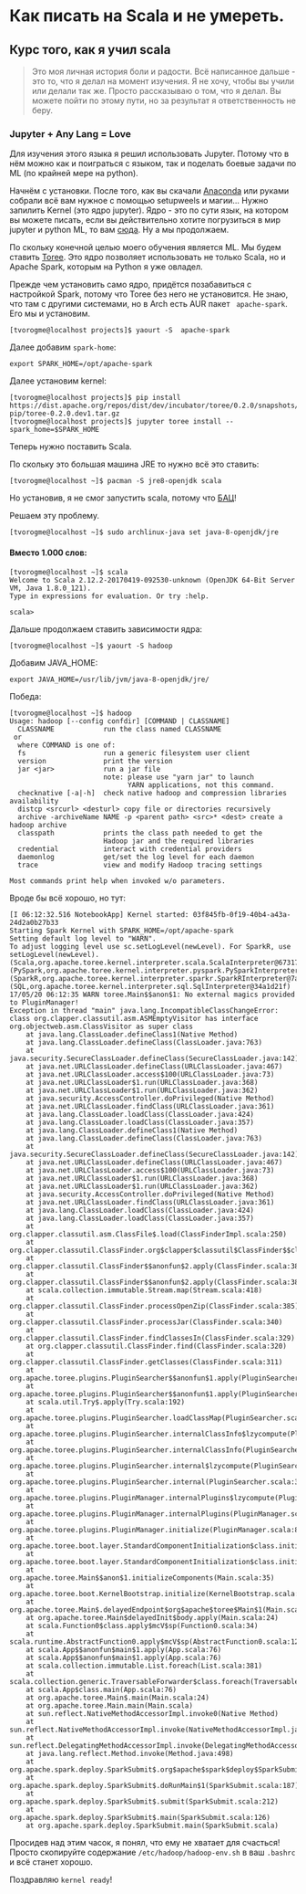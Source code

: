 # Как писать на Scala и не умереть.
## Курс того, как я учил scala

> Это моя личная история боли и радости. Всё написанное дальше - это то, что я делал на момент изучения. Я не хочу, чтобы вы учили или делали так же. Просто рассказываю о том, что я делал. Вы можете пойти по этому пути, но за результат я ответственность не беру.


### Jupyter + Any Lang = Love
Для изучения этого языка я решил использовать Jupyter. Потому что в нём можно как и поиграться с языком, так и поделать боевые задачи по ML (по крайней мере на python).

Начнём с установки. После того, как вы скачали [Anaconda](https://www.continuum.io/downloads) или руками собрали всё вам нужное с помощью setupweels и магии... Нужно запилить Kernel (это ядро jupyter). Ядро - это по сути язык, на котором вы можете писать, если вы действительно хотите погрузиться в мир jupyter и python ML, то вам [сюда](). Ну а мы продолжаем.

По скольку конечной целью моего обучения является ML. Мы будем ставить [Toree](https://github.com/apache/incubator-toree). Это ядро позволяет использовать не только Scala, но и Apache Spark, которым на Python я уже овладел.

Прежде чем установить само ядро, придётся позабавиться с настройкой Spark, потому что Toree без него не установится. Не знаю, что там с другими системами, но в Arch есть AUR пакет ``` apache-spark```. Его мы и установим.

```
[tvorogme@localhost projects]$ yaourt -S  apache-spark
```

Далее добавим ```spark-home```:

```
export SPARK_HOME=/opt/apache-spark
```

Далее установим kernel:

```
[tvorogme@localhost projects]$ pip install https://dist.apache.org/repos/dist/dev/incubator/toree/0.2.0/snapshots/dev1/toree-pip/toree-0.2.0.dev1.tar.gz
[tvorogme@localhost projects]$ jupyter toree install --spark_home=$SPARK_HOME
```

Теперь нужно поставить Scala.

По скольку это большая машина JRE то нужно всё это ставить: 

```
[tvorogme@localhost ~]$ pacman -S jre8-openjdk scala
```

Но установив, я не смог запустить scala, потому что [БАЦ](https://github.com/NixOS/nixpkgs/issues/22439)! 

Решаем эту проблему.
```
[tvorogme@localhost ~]$ sudo archlinux-java set java-8-openjdk/jre
```

#### Вместо 1.000 слов:
```
[tvorogme@localhost ~]$ scala
Welcome to Scala 2.12.2-20170419-092530-unknown (OpenJDK 64-Bit Server VM, Java 1.8.0_121).
Type in expressions for evaluation. Or try :help.

scala> 
```
Дальше продолжаем ставить зависимости ядра:

```
[tvorogme@localhost ~]$ yaourt -S hadoop
```
Добавим JAVA_HOME:
```
export JAVA_HOME=/usr/lib/jvm/java-8-openjdk/jre/
```

Победа:
```
[tvorogme@localhost ~]$ hadoop
Usage: hadoop [--config confdir] [COMMAND | CLASSNAME]
  CLASSNAME            run the class named CLASSNAME
 or
  where COMMAND is one of:
  fs                   run a generic filesystem user client
  version              print the version
  jar <jar>            run a jar file
                       note: please use "yarn jar" to launch
                             YARN applications, not this command.
  checknative [-a|-h]  check native hadoop and compression libraries availability
  distcp <srcurl> <desturl> copy file or directories recursively
  archive -archiveName NAME -p <parent path> <src>* <dest> create a hadoop archive
  classpath            prints the class path needed to get the
                       Hadoop jar and the required libraries
  credential           interact with credential providers
  daemonlog            get/set the log level for each daemon
  trace                view and modify Hadoop tracing settings

Most commands print help when invoked w/o parameters.
```

Вроде бы всё хорошо, но тут:

```
[I 06:12:32.516 NotebookApp] Kernel started: 03f845fb-0f19-40b4-a43a-24d2a0b27b33
Starting Spark Kernel with SPARK_HOME=/opt/apache-spark
Setting default log level to "WARN".
To adjust logging level use sc.setLogLevel(newLevel). For SparkR, use setLogLevel(newLevel).
(Scala,org.apache.toree.kernel.interpreter.scala.ScalaInterpreter@6731787b)
(PySpark,org.apache.toree.kernel.interpreter.pyspark.PySparkInterpreter@16f7b4af)
(SparkR,org.apache.toree.kernel.interpreter.sparkr.SparkRInterpreter@7adf16aa)
(SQL,org.apache.toree.kernel.interpreter.sql.SqlInterpreter@34a1d21f)
17/05/20 06:12:35 WARN toree.Main$$anon$1: No external magics provided to PluginManager!
Exception in thread "main" java.lang.IncompatibleClassChangeError: class org.clapper.classutil.asm.ASMEmptyVisitor has interface org.objectweb.asm.ClassVisitor as super class
	at java.lang.ClassLoader.defineClass1(Native Method)
	at java.lang.ClassLoader.defineClass(ClassLoader.java:763)
	at java.security.SecureClassLoader.defineClass(SecureClassLoader.java:142)
	at java.net.URLClassLoader.defineClass(URLClassLoader.java:467)
	at java.net.URLClassLoader.access$100(URLClassLoader.java:73)
	at java.net.URLClassLoader$1.run(URLClassLoader.java:368)
	at java.net.URLClassLoader$1.run(URLClassLoader.java:362)
	at java.security.AccessController.doPrivileged(Native Method)
	at java.net.URLClassLoader.findClass(URLClassLoader.java:361)
	at java.lang.ClassLoader.loadClass(ClassLoader.java:424)
	at java.lang.ClassLoader.loadClass(ClassLoader.java:357)
	at java.lang.ClassLoader.defineClass1(Native Method)
	at java.lang.ClassLoader.defineClass(ClassLoader.java:763)
	at java.security.SecureClassLoader.defineClass(SecureClassLoader.java:142)
	at java.net.URLClassLoader.defineClass(URLClassLoader.java:467)
	at java.net.URLClassLoader.access$100(URLClassLoader.java:73)
	at java.net.URLClassLoader$1.run(URLClassLoader.java:368)
	at java.net.URLClassLoader$1.run(URLClassLoader.java:362)
	at java.security.AccessController.doPrivileged(Native Method)
	at java.net.URLClassLoader.findClass(URLClassLoader.java:361)
	at java.lang.ClassLoader.loadClass(ClassLoader.java:424)
	at java.lang.ClassLoader.loadClass(ClassLoader.java:357)
	at org.clapper.classutil.asm.ClassFile$.load(ClassFinderImpl.scala:250)
	at org.clapper.classutil.ClassFinder.org$clapper$classutil$ClassFinder$$classData(ClassFinder.scala:427)
	at org.clapper.classutil.ClassFinder$$anonfun$2.apply(ClassFinder.scala:385)
	at org.clapper.classutil.ClassFinder$$anonfun$2.apply(ClassFinder.scala:385)
	at scala.collection.immutable.Stream.map(Stream.scala:418)
	at org.clapper.classutil.ClassFinder.processOpenZip(ClassFinder.scala:385)
	at org.clapper.classutil.ClassFinder.processJar(ClassFinder.scala:340)
	at org.clapper.classutil.ClassFinder.findClassesIn(ClassFinder.scala:329)
	at org.clapper.classutil.ClassFinder.find(ClassFinder.scala:320)
	at org.clapper.classutil.ClassFinder.getClasses(ClassFinder.scala:311)
	at org.apache.toree.plugins.PluginSearcher$$anonfun$1.apply(PluginSearcher.scala:73)
	at org.apache.toree.plugins.PluginSearcher$$anonfun$1.apply(PluginSearcher.scala:73)
	at scala.util.Try$.apply(Try.scala:192)
	at org.apache.toree.plugins.PluginSearcher.loadClassMap(PluginSearcher.scala:73)
	at org.apache.toree.plugins.PluginSearcher.internalClassInfo$lzycompute(PluginSearcher.scala:35)
	at org.apache.toree.plugins.PluginSearcher.internalClassInfo(PluginSearcher.scala:34)
	at org.apache.toree.plugins.PluginSearcher.internal$lzycompute(PluginSearcher.scala:38)
	at org.apache.toree.plugins.PluginSearcher.internal(PluginSearcher.scala:38)
	at org.apache.toree.plugins.PluginManager.internalPlugins$lzycompute(PluginManager.scala:45)
	at org.apache.toree.plugins.PluginManager.internalPlugins(PluginManager.scala:44)
	at org.apache.toree.plugins.PluginManager.initialize(PluginManager.scala:80)
	at org.apache.toree.boot.layer.StandardComponentInitialization$class.initializePlugins(ComponentInitialization.scala:221)
	at org.apache.toree.boot.layer.StandardComponentInitialization$class.initializeComponents(ComponentInitialization.scala:86)
	at org.apache.toree.Main$$anon$1.initializeComponents(Main.scala:35)
	at org.apache.toree.boot.KernelBootstrap.initialize(KernelBootstrap.scala:101)
	at org.apache.toree.Main$.delayedEndpoint$org$apache$toree$Main$1(Main.scala:40)
	at org.apache.toree.Main$delayedInit$body.apply(Main.scala:24)
	at scala.Function0$class.apply$mcV$sp(Function0.scala:34)
	at scala.runtime.AbstractFunction0.apply$mcV$sp(AbstractFunction0.scala:12)
	at scala.App$$anonfun$main$1.apply(App.scala:76)
	at scala.App$$anonfun$main$1.apply(App.scala:76)
	at scala.collection.immutable.List.foreach(List.scala:381)
	at scala.collection.generic.TraversableForwarder$class.foreach(TraversableForwarder.scala:35)
	at scala.App$class.main(App.scala:76)
	at org.apache.toree.Main$.main(Main.scala:24)
	at org.apache.toree.Main.main(Main.scala)
	at sun.reflect.NativeMethodAccessorImpl.invoke0(Native Method)
	at sun.reflect.NativeMethodAccessorImpl.invoke(NativeMethodAccessorImpl.java:62)
	at sun.reflect.DelegatingMethodAccessorImpl.invoke(DelegatingMethodAccessorImpl.java:43)
	at java.lang.reflect.Method.invoke(Method.java:498)
	at org.apache.spark.deploy.SparkSubmit$.org$apache$spark$deploy$SparkSubmit$$runMain(SparkSubmit.scala:743)
	at org.apache.spark.deploy.SparkSubmit$.doRunMain$1(SparkSubmit.scala:187)
	at org.apache.spark.deploy.SparkSubmit$.submit(SparkSubmit.scala:212)
	at org.apache.spark.deploy.SparkSubmit$.main(SparkSubmit.scala:126)
	at org.apache.spark.deploy.SparkSubmit.main(SparkSubmit.scala)
```

Просидев над этим часок, я понял, что ему не хватает для счасться! Просто скопируйте содержание ```/etc/hadoop/hadoop-env.sh``` в ваш ```.bashrc``` и всё станет хорошо. 

Поздравляю ```kernel ready```!





